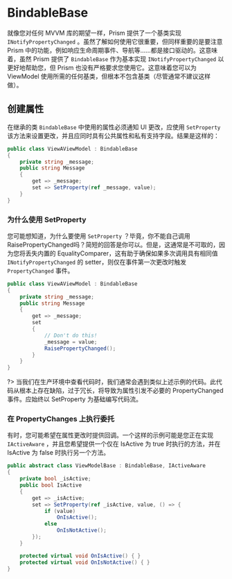 # BindableBase

就像您对任何 MVVM 库的期望一样，Prism 提供了一个基类实现 `INotifyPropertyChanged` 。虽然了解如何使用它很重要，但同样重要的是要注意 Prism 中的功能，例如响应生命周期事件、导航等......都是接口驱动的。这意味着，虽然 Prism 提供了 `BindableBase` 作为基本实现 `INotifyPropertyChanged` 以更好地帮助您，但 Prism 也没有严格要求您使用它。这意味着您可以为 ViewModel 使用所需的任何基类，但根本不包含基类（尽管通常不建议这样做）。

## 创建属性

在继承的类 `BindableBase` 中使用的属性必须通知 UI 更改，应使用 `SetProperty` 该方法来设置更改，并且应同时具有公共属性和私有支持字段。结果是这样的：

```cs
public class ViewAViewModel : BindableBase
{
    private string _message;
    public string Message
    {
        get => _message;
        set => SetProperty(ref _message, value);
    }
}
```

### 为什么使用 SetProperty

您可能想知道，为什么要使用 `SetProperty` ？毕竟，你不能自己调用RaisePropertyChanged吗？简短的回答是你可以。但是，这通常是不可取的，因为您将丢失内置的 EqualityComparer，这有助于确保如果多次调用具有相同值 `INotifyPropertyChanged` 的 setter，则仅在事件第一次更改时触发 `PropertyChanged` 事件。

```cs
public class ViewAViewModel : BindableBase
{
    private string _message;
    public string Message
    {
        get => _message;
        set
        {
            // Don't do this!
            _message = value;
            RaisePropertyChanged();
        }
    }
}
```

?> 当我们在生产环境中查看代码时，我们通常会遇到类似上述示例的代码。此代码从根本上存在缺陷，过于冗长，将导致为属性引发不必要的 PropertyChanged 事件。应始终以 SetProperty 为基础编写代码流。

### 在 PropertyChanges 上执行委托

有时，您可能希望在属性更改时提供回调。一个这样的示例可能是您正在实现 `IActiveAware` ，并且您希望提供一个仅在 IsActive 为 true 时执行的方法，并在 IsActive 为 false 时执行另一个方法。

```cs
public abstract class ViewModelBase : BindableBase, IActiveAware
{
    private bool _isActive;
    public bool IsActive
    {
        get => _isActive;
        set => SetProperty(ref _isActive, value, () => {
            if (value)
                OnIsActive();
            else
                OnIsNotActive();
        });
    }

    protected virtual void OnIsActive() { }
    protected virtual void OnIsNotActive() { }
}
```

